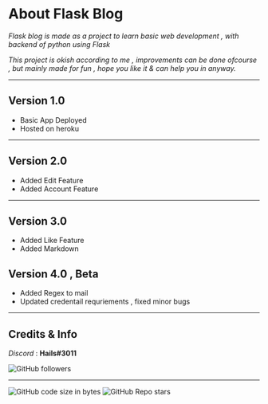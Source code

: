 # About Flask Blog
*Flask blog is made as a project to learn basic web development , with backend of python using Flask*

*This project is okish according to me , improvements can be done ofcourse , but mainly made for fun , hope you like it &  can help you in anyway.*

<hr>

## Version 1.0
* Basic App Deployed
* Hosted on heroku 

<hr> 

## Version 2.0
* Added Edit Feature
* Added Account Feature 

<hr>

## Version 3.0
* Added Like Feature 
* Added Markdown

## Version 4.0 , Beta
* Added Regex to mail
* Updated credentail requriements , fixed minor bugs

<hr>

## Credits & Info

*Discord* : **Hails#3011**

<img alt="GitHub followers" src="https://img.shields.io/github/followers/Dhruv-Coder?style=social">
<hr>
<img alt="GitHub code size in bytes" src="https://img.shields.io/github/languages/code-size/DHRUV-CODER/Flask-Blog">

<img alt="GitHub Repo stars" src="https://img.shields.io/github/stars/Dhruv-coder/flask-blog?style=social">
